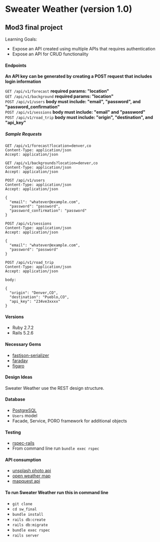 # Sweater Weather (version 1.0)
## Mod3 final project
Learning Goals:
 - Expose an API created using multiple APIs that requires authentication
 - Expose an API for CRUD functionality


#### Endpoints  
**An API key can be generated by creating a POST request that includes login information**

`GET /api/v1/forecast`  **required params: "location"**  
`GET /api/v1/background`  **required params: "location"**  
`POST /api/v1/users`  **body must include: "email", "password", and "password_confirmation"**  
`POST /api/v1/sessions`  **body must include: "email" and "password"**  
`POST /api/v1/road_trip`  **body must include: "origin", "destination", and "api_key"**  

##### Sample Requests

```
GET /api/v1/forecast?location=denver,co
Content-Type: application/json
Accept: application/json
```

```
GET /api/v1/backgrounds?location=denver,co
Content-Type: application/json
Accept: application/json
```

```
POST /api/v1/users
Content-Type: application/json
Accept: application/json

{
  "email": "whatever@example.com",
  "password": "password",
  "password_confirmation": "password"
}
```

```
POST /api/v1/sessions
Content-Type: application/json
Accept: application/json

{
  "email": "whatever@example.com",
  "password": "password"
}
```

```
POST /api/v1/road_trip
Content-Type: application/json
Accept: application/json

body:

{
  "origin": "Denver,CO",
  "destination": "Pueblo,CO",
  "api_key": "234ve3xxxx"
}
```

#### Versions
 * Ruby 2.7.2
 * Rails 5.2.6

#### Necessary Gems  
 * [fastjson-serializer](https://github.com/Netflix/fast_jsonapi)  
 * [faraday](https://github.com/lostisland/faraday)  
 * [figaro](https://github.com/laserlemon/figaro)

#### Design Ideas  
Sweater Weather use the REST design structure.

#### Database  
 * [PostgreSQL](https://www.postgresql.org/)  
 * `Users` model  
 * Facade, Service, PORO framework for additional objects

#### Testing
 * [rspec-rails](https://github.com/rspec/rspec-rails)  
 * From command line run `bundle exec rspec`

#### API consumption
 * [unsplash photo api](https://unsplash.com/developers)  
 * [open weather map](https://openweathermap.org/api/one-call-api)
 * [mapquest api](https://developer.mapquest.com/documentation/)  

#### To run Sweater Weather run this in command line
 * `git clone`
 * `cd sw_final`
 * `bundle install`
 * `rails db:create`
 * `rails db:migrate`
 * `bundle exec rspec`
 * `rails server`
